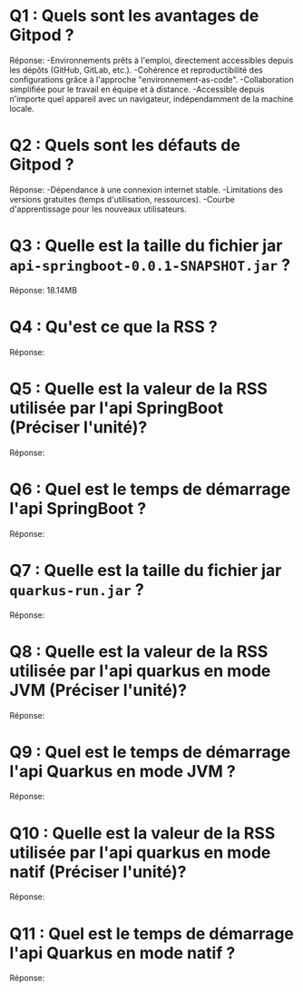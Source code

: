 # Q1 : Quels sont  les avantages de Gitpod ?
Réponse:
-Environnements prêts à l'emploi, directement accessibles depuis les dépôts (GitHub, GitLab, etc.).
-Cohérence et reproductibilité des configurations grâce à l'approche "environnement-as-code".
-Collaboration simplifiée pour le travail en équipe et à distance.
-Accessible depuis n'importe quel appareil avec un navigateur, indépendamment de la machine locale.


# Q2 : Quels sont les défauts de Gitpod ?
Réponse:
-Dépendance à une connexion internet stable.
-Limitations des versions gratuites (temps d'utilisation, ressources).
-Courbe d'apprentissage pour les nouveaux utilisateurs.

# Q3 : Quelle est la taille du fichier jar `api-springboot-0.0.1-SNAPSHOT.jar` ?
Réponse: 18.14MB

# Q4 : Qu'est ce que  la RSS ?
Réponse:

# Q5 : Quelle est la valeur de la RSS utilisée par l'api SpringBoot (Préciser l'unité)?
Réponse:

# Q6 : Quel est le temps de démarrage l'api SpringBoot ?
Réponse:

# Q7 : Quelle est la taille du fichier jar `quarkus-run.jar` ?
Réponse:

# Q8 : Quelle est la valeur de la RSS utilisée par l'api quarkus en mode JVM (Préciser l'unité)?
Réponse:

# Q9 : Quel est le temps de démarrage l'api Quarkus en mode JVM ?
Réponse:

# Q10 : Quelle est la valeur de la RSS utilisée par l'api quarkus en mode natif (Préciser l'unité)?
Réponse:

# Q11 : Quel est le temps de démarrage l'api Quarkus en mode natif ?
Réponse: